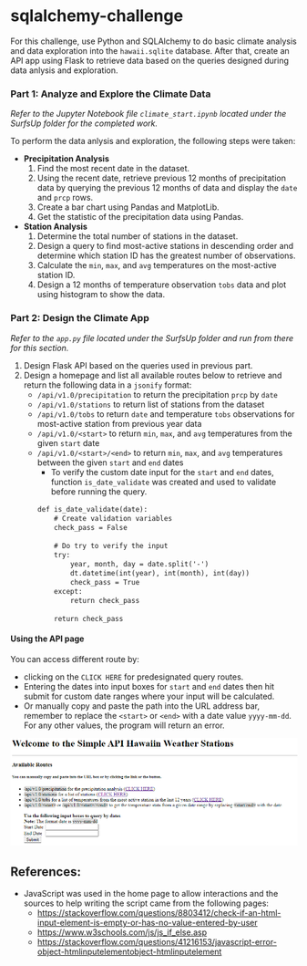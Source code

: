 # sqlalchemy-challenge
For this challenge, use Python and SQLAlchemy to do basic climate analysis and data exploration into the <code>hawaii.sqlite</code> database. After that, create an API app using Flask to retrieve data based on the queries designed during data anlysis and exploration.

### Part 1: Analyze and Explore the Climate Data
<i>Refer to the Jupyter Notebook file <code>climate_start.ipynb</code> located under the SurfsUp folder for the completed work.</i>

To perform the data anlysis and exploration, the following steps were taken:
- <b>Precipitation Analysis</b>
    1) Find the most recent date in the dataset.
    2) Using the recent date, retrieve previous 12 months of precipitation data by querying the previous 12 months of data and display the <code>date</code> and <code>prcp</code> rows.
    3) Create a bar chart using Pandas and MatplotLib.
    4) Get the statistic of the precipitation data using Pandas.
- <b>Station Analysis</b>
    1) Determine the total number of stations in the dataset.
    2) Design a query to find most-active stations in descending order and determine which station ID has the greatest number of observations.
    3) Calculate the <code>min</code>, <code>max</code>, and <code>avg</code> temperatures on the most-active station ID.
    4) Design a 12 months of temperature observation <code>tobs</code> data and plot using histogram to show the data.

### Part 2: Design the Climate App
<i>Refer to the <code>app.py</code> file located under the SurfsUp folder  and run from there for this section.</i>

1) Design Flask API based on the queries used in previous part.
2) Design a homepage and list all available routes below to retrieve and return the following data in a <code>jsonify</code> format:
    - <code>/api/v1.0/precipitation</code> to return the precipitation <code>prcp</code> by <code>date</code>
    - <code>/api/v1.0/stations</code> to return list of stations from the dataset
    - <code>/api/v1.0/tobs</code> to return <code>date</code> and temperature <code>tobs</code> observations for most-active station from previous year data
    - <code>/api/v1.0/&lt;start&gt;</code> to return <code>min</code>, <code>max</code>, and <code>avg</code> temperatures from the given <code>start</code> date
    - <code>/api/v1.0/&lt;start&gt;/&lt;end&gt;</code> to return <code>min</code>, <code>max</code>, and <code>avg</code> temperatures between the given <code>start</code> and <code>end</code> dates
        - To verify the custom date input for the <code>start</code> and <code>end</code> dates, function <code>is_date_validate</code> was created and used to validate before running the query.
        ```
        def is_date_validate(date):
            # Create validation variables
            check_pass = False

            # Do try to verify the input
            try:    
                year, month, day = date.split('-')
                dt.datetime(int(year), int(month), int(day))
                check_pass = True
            except:
                return check_pass
            
            return check_pass
        ```

#### Using the API page
You can access different route by:
- clicking on the <code>CLICK HERE</code> for predesignated query routes.
- Entering the dates into input boxes for <code>start</code> and <code>end</code> dates then hit submit for custom date ranges where your input will be calculated.
- Or manually copy and paste the path into the URL address bar, remember to replace the <code>&lt;start&gt;</code> or <code>&lt;end&gt;</code> with a date value <code>yyyy-mm-dd</code>. For any other values, the program will return an error.

![Alt text](/Resources/api_app.png)

## References:
- JavaScript was used in the home page to allow interactions and the sources to help writing the script came from the following pages:
    - https://stackoverflow.com/questions/8803412/check-if-an-html-input-element-is-empty-or-has-no-value-entered-by-user
    - https://www.w3schools.com/js/js_if_else.asp
    - https://stackoverflow.com/questions/41216153/javascript-error-object-htmlinputelementobject-htmlinputelement
